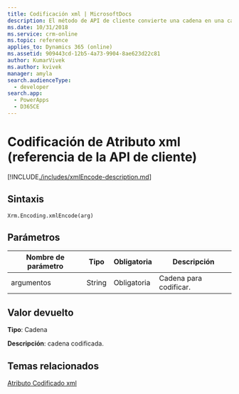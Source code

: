 ```yaml
---
title: Codificación xml | MicrosoftDocs
description: El método de API de cliente convierte una cadena en una cadena codificada con XML.
ms.date: 10/31/2018
ms.service: crm-online
ms.topic: reference
applies_to: Dynamics 365 (online)
ms.assetid: 909443cd-12b5-4a73-9904-8ae623d22c81
author: KumarVivek
ms.author: kvivek
manager: amyla
search.audienceType:
  - developer
search.app:
  - PowerApps
  - D365CE
---
```

# <a name="xmlencode-client-api-reference"></a>Codificación de Atributo xml (referencia de la API de cliente)



[!INCLUDE[./includes/xmlEncode-description.md](./includes/xmlEncode-description.md)] 

## <a name="syntax"></a>Sintaxis

`Xrm.Encoding.xmlEncode(arg)`

## <a name="parameters"></a>Parámetros

|Nombre de parámetro        | Tipo           | Obligatoria  |Descripción  |
| ------------- |-------------| -----|-----|
|argumentos        | String           | Obligatoria  |Cadena para codificar.  |


## <a name="return-value"></a>Valor devuelto

**Tipo**: Cadena

**Descripción**: cadena codificada.

## <a name="related-topics"></a>Temas relacionados
[Atributo Codificado xml](xmlAttributeEncode.md)

